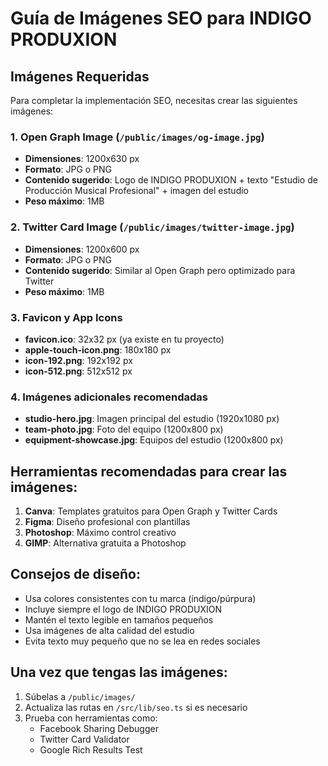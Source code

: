 # Guía de Imágenes SEO para INDIGO PRODUXION

## Imágenes Requeridas

Para completar la implementación SEO, necesitas crear las siguientes imágenes:

### 1. Open Graph Image (`/public/images/og-image.jpg`)
- **Dimensiones**: 1200x630 px
- **Formato**: JPG o PNG
- **Contenido sugerido**: Logo de INDIGO PRODUXION + texto "Estudio de Producción Musical Profesional" + imagen del estudio
- **Peso máximo**: 1MB

### 2. Twitter Card Image (`/public/images/twitter-image.jpg`)
- **Dimensiones**: 1200x600 px
- **Formato**: JPG o PNG
- **Contenido sugerido**: Similar al Open Graph pero optimizado para Twitter
- **Peso máximo**: 1MB

### 3. Favicon y App Icons
- **favicon.ico**: 32x32 px (ya existe en tu proyecto)
- **apple-touch-icon.png**: 180x180 px
- **icon-192.png**: 192x192 px
- **icon-512.png**: 512x512 px

### 4. Imágenes adicionales recomendadas
- **studio-hero.jpg**: Imagen principal del estudio (1920x1080 px)
- **team-photo.jpg**: Foto del equipo (1200x800 px)
- **equipment-showcase.jpg**: Equipos del estudio (1200x800 px)

## Herramientas recomendadas para crear las imágenes:

1. **Canva**: Templates gratuitos para Open Graph y Twitter Cards
2. **Figma**: Diseño profesional con plantillas
3. **Photoshop**: Máximo control creativo
4. **GIMP**: Alternativa gratuita a Photoshop

## Consejos de diseño:

- Usa colores consistentes con tu marca (índigo/púrpura)
- Incluye siempre el logo de INDIGO PRODUXION
- Mantén el texto legible en tamaños pequeños
- Usa imágenes de alta calidad del estudio
- Evita texto muy pequeño que no se lea en redes sociales

## Una vez que tengas las imágenes:

1. Súbelas a `/public/images/`
2. Actualiza las rutas en `/src/lib/seo.ts` si es necesario
3. Prueba con herramientas como:
   - Facebook Sharing Debugger
   - Twitter Card Validator
   - Google Rich Results Test